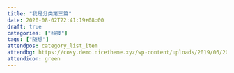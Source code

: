```yaml
---
title: "我是分类第三篇"
date: 2020-08-02T22:41:19+08:00
draft: true
categories: ["科技"]
tags: ["随想"]
attendpos: category_list_item
attendbg: https://cosy.demo.nicetheme.xyz/wp-content/uploads/2019/06/2019062004541226.jpg
attendicon: green
---
```


